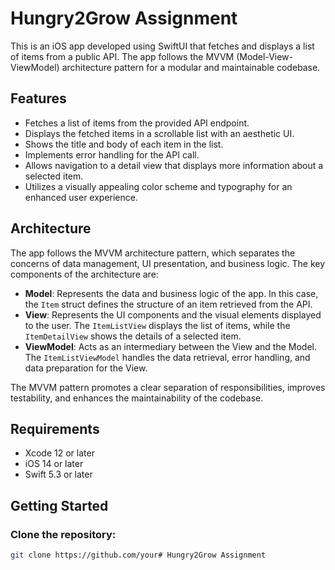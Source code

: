 # Hungry2Grow Assignment

This is an iOS app developed using SwiftUI that fetches and displays a list of items from a public API. The app follows the MVVM (Model-View-ViewModel) architecture pattern for a modular and maintainable codebase.

## Features

- Fetches a list of items from the provided API endpoint.
- Displays the fetched items in a scrollable list with an aesthetic UI.
- Shows the title and body of each item in the list.
- Implements error handling for the API call.
- Allows navigation to a detail view that displays more information about a selected item.
- Utilizes a visually appealing color scheme and typography for an enhanced user experience.



## Architecture

The app follows the MVVM architecture pattern, which separates the concerns of data management, UI presentation, and business logic. The key components of the architecture are:

- **Model**: Represents the data and business logic of the app. In this case, the `Item` struct defines the structure of an item retrieved from the API.
- **View**: Represents the UI components and the visual elements displayed to the user. The `ItemListView` displays the list of items, while the `ItemDetailView` shows the details of a selected item.
- **ViewModel**: Acts as an intermediary between the View and the Model. The `ItemListViewModel` handles the data retrieval, error handling, and data preparation for the View.

The MVVM pattern promotes a clear separation of responsibilities, improves testability, and enhances the maintainability of the codebase.

## Requirements

- Xcode 12 or later
- iOS 14 or later
- Swift 5.3 or later

## Getting Started

### Clone the repository:

```bash
git clone https://github.com/your# Hungry2Grow Assignment




